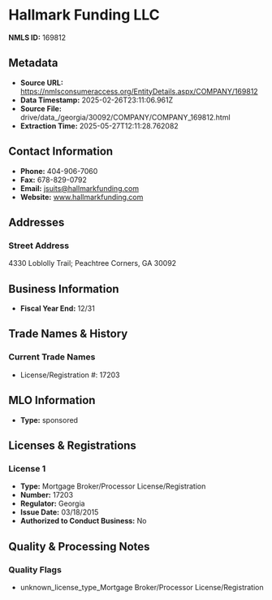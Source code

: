# Hallmark Funding LLC

**NMLS ID:** 169812

## Metadata
- **Source URL:** https://nmlsconsumeraccess.org/EntityDetails.aspx/COMPANY/169812
- **Data Timestamp:** 2025-02-26T23:11:06.961Z
- **Source File:** drive/data_/georgia/30092/COMPANY/COMPANY_169812.html
- **Extraction Time:** 2025-05-27T12:11:28.762082

## Contact Information
- **Phone:** 404-906-7060
- **Fax:** 678-829-0792
- **Email:** jsuits@hallmarkfunding.com
- **Website:** www.hallmarkfunding.com

## Addresses
### Street Address
4330 Loblolly Trail; Peachtree Corners, GA 30092

## Business Information
- **Fiscal Year End:** 12/31

## Trade Names & History
### Current Trade Names
- License/Registration #: 17203

## MLO Information
- **Type:** sponsored

## Licenses & Registrations

### License 1
- **Type:** Mortgage Broker/Processor License/Registration
- **Number:** 17203
- **Regulator:** Georgia
- **Issue Date:** 03/18/2015
- **Authorized to Conduct Business:** No

## Quality & Processing Notes
### Quality Flags
- unknown_license_type_Mortgage Broker/Processor License/Registration
